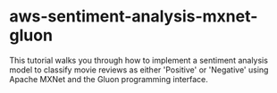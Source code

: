 # aws-sentiment-analysis-mxnet-gluon
This tutorial walks you through how to implement a sentiment analysis model to classify movie reviews as either 'Positive' or 'Negative' using Apache MXNet and the Gluon programming interface.
